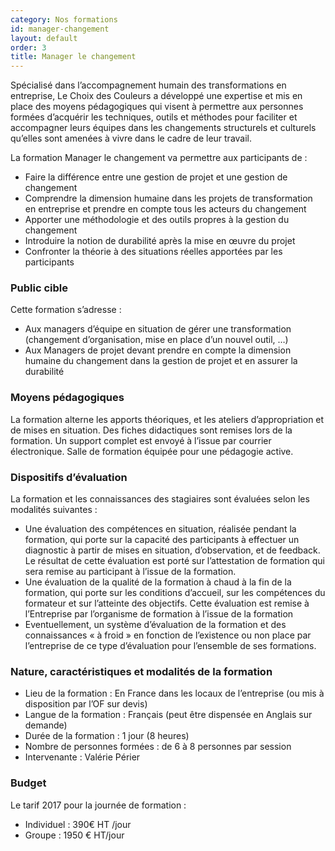 ```yaml
---
category: Nos formations
id: manager-changement
layout: default
order: 3
title: Manager le changement
---
```


Spécialisé dans l’accompagnement humain des transformations en entreprise, Le Choix des Couleurs a développé une expertise et mis en place des moyens pédagogiques qui visent à permettre aux personnes formées d’acquérir les techniques, outils et méthodes pour faciliter et accompagner leurs équipes dans les changements structurels et culturels qu’elles sont amenées à vivre dans le cadre de leur travail.

La formation Manager le changement va permettre aux participants de :
- Faire la différence entre une gestion de projet et une gestion de changement
- Comprendre la dimension humaine dans les projets de transformation en entreprise et prendre en compte tous les acteurs du changement
- Apporter une méthodologie et des outils propres à la gestion du changement
- Introduire la notion de durabilité après la mise en œuvre du projet
- Confronter la théorie à des situations réelles apportées par les participants

### Public cible
Cette formation s’adresse :
- Aux managers d’équipe en situation de gérer une transformation (changement  d’organisation, mise en place d’un nouvel outil, …)
- Aux Managers de projet devant prendre en compte la dimension humaine du changement dans la gestion de projet et en assurer la durabilité

### Moyens pédagogiques
La formation alterne les apports théoriques, et les ateliers d’appropriation et de mises en situation. Des fiches didactiques sont remises lors de la formation. Un support complet est envoyé à l’issue par courrier électronique. Salle de formation équipée pour une pédagogie active.

### Dispositifs d’évaluation
La formation et les connaissances des stagiaires sont évaluées selon les modalités suivantes :
- Une évaluation des compétences en situation, réalisée pendant la formation, qui porte sur la capacité des participants à effectuer un diagnostic à partir de mises en situation, d’observation, et de feedback. Le résultat de cette évaluation est porté sur l’attestation de formation qui sera remise au participant à l’issue de la formation.
- Une évaluation de la qualité de la formation à chaud à la fin de la formation, qui porte sur les conditions d’accueil, sur les compétences du formateur et sur l’atteinte des objectifs. Cette évaluation est remise à l’Entreprise par l’organisme de formation à l’issue de la formation
- Eventuellement, un système d’évaluation de la formation et des connaissances « à froid » en fonction de l’existence ou non place par l’entreprise de ce type d’évaluation pour l’ensemble de ses formations.

### Nature, caractéristiques et modalités de la formation
- Lieu de la formation : En France dans les locaux de l’entreprise (ou mis à disposition par l’OF sur devis)
- Langue de la formation : Français (peut être dispensée en Anglais sur demande)
- Durée de la formation : 1 jour (8 heures)
- Nombre de personnes formées : de 6 à 8 personnes par session
- Intervenante : Valérie Périer

### Budget
Le tarif 2017 pour la journée de formation :
- Individuel : 390€ HT /jour
- Groupe : 1950 € HT/jour
